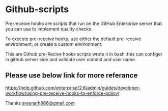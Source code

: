 # Github-scripts

Pre-receive hooks are scripts that run on the GitHub Enterprise server that you can use to implement quality checks

To execute pre-receive hooks, use either the default pre-receive environment, or create a custom environment.

This  are Github pre-Recive hooks scripts wrote it in bash .this can configer in github server side and validate user commit and user name.

Please use below link for more referance 
----------------------------------------

https://help.github.com/enterprise/2.6/admin/guides/developer-workflow/using-pre-receive-hooks-to-enforce-policy/




Thanks
sreenath886@gmail.com
